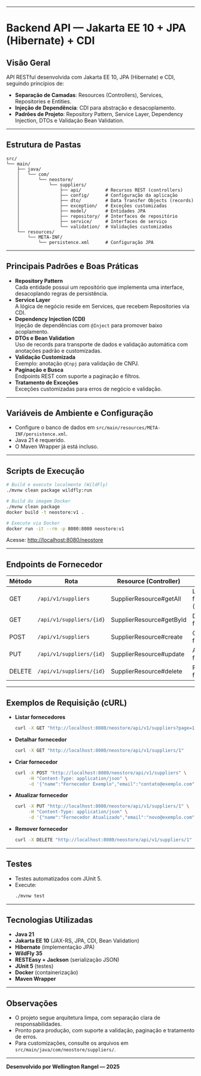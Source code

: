 
---

# Backend API — Jakarta EE 10 + JPA (Hibernate) + CDI

## Visão Geral

API RESTful desenvolvida com Jakarta EE 10, JPA (Hibernate) e CDI, seguindo princípios de:
- **Separação de Camadas**: Resources (Controllers), Services, Repositories e Entities.
- **Injeção de Dependência**: CDI para abstração e desacoplamento.
- **Padrões de Projeto**: Repository Pattern, Service Layer, Dependency Injection, DTOs e Validação Bean Validation.

---

## Estrutura de Pastas

```
src/
└── main/
    ├── java/
    │   └── com/
    │       └── neostore/
    │           └── suppliers/
    │               ├── api/         # Recursos REST (controllers)
    │               ├── config/      # Configuração da aplicação
    │               ├── dto/         # Data Transfer Objects (records)
    │               ├── exception/   # Exceções customizadas
    │               ├── model/       # Entidades JPA
    │               ├── repository/  # Interfaces de repositório
    │               ├── service/     # Interfaces de serviço
    │               └── validation/  # Validações customizadas
    └── resources/
        └── META-INF/
            └── persistence.xml      # Configuração JPA
```

---

## Principais Padrões e Boas Práticas

- **Repository Pattern**  
  Cada entidade possui um repositório que implementa uma interface, desacoplando regras de persistência.
- **Service Layer**  
  A lógica de negócio reside em Services, que recebem Repositories via CDI.
- **Dependency Injection (CDI)**  
  Injeção de dependências com `@Inject` para promover baixo acoplamento.
- **DTOs e Bean Validation**  
  Uso de records para transporte de dados e validação automática com anotações padrão e customizadas.
- **Validação Customizada**  
  Exemplo: anotação `@Cnpj` para validação de CNPJ.
- **Paginação e Busca**  
  Endpoints REST com suporte a paginação e filtros.
- **Tratamento de Exceções**  
  Exceções customizadas para erros de negócio e validação.

---

## Variáveis de Ambiente e Configuração

- Configure o banco de dados em `src/main/resources/META-INF/persistence.xml`.
- Java 21 é requerido.
- O Maven Wrapper já está incluso.

---

## Scripts de Execução

```bash
# Build e execute localmente (WildFly)
./mvnw clean package wildfly:run

# Build da imagem Docker
./mvnw clean package
docker build -t neostore:v1 .

# Execute via Docker
docker run -it --rm -p 8080:8080 neostore:v1
```

Acesse: [http://localhost:8080/neostore](http://localhost:8080/neostore)

---

## Endpoints de Fornecedor

| Método | Rota                        | Resource (Controller)         | Descrição                        |
|--------|-----------------------------|-------------------------------|----------------------------------|
| GET    | `/api/v1/suppliers`         | SupplierResource#getAll       | Listar fornecedores (paginado)   |
| GET    | `/api/v1/suppliers/{id}`    | SupplierResource#getById      | Detalhar fornecedor              |
| POST   | `/api/v1/suppliers`         | SupplierResource#create       | Criar fornecedor                 |
| PUT    | `/api/v1/suppliers/{id}`    | SupplierResource#update       | Atualizar fornecedor             |
| DELETE | `/api/v1/suppliers/{id}`    | SupplierResource#delete       | Remover fornecedor               |

---

## Exemplos de Requisição (cURL)

- **Listar fornecedores**
  ```bash
  curl -X GET "http://localhost:8080/neostore/api/v1/suppliers?page=1&pageSize=10"
  ```
- **Detalhar fornecedor**
  ```bash
  curl -X GET "http://localhost:8080/neostore/api/v1/suppliers/1"
  ```
- **Criar fornecedor**
  ```bash
  curl -X POST "http://localhost:8080/neostore/api/v1/suppliers" \
       -H "Content-Type: application/json" \
       -d '{"name":"Fornecedor Exemplo","email":"contato@exemplo.com","description":"Fornecedor de produtos diversos","cnpj":"12.345.678/0001-90"}'
  ```
- **Atualizar fornecedor**
  ```bash
  curl -X PUT "http://localhost:8080/neostore/api/v1/suppliers/1" \
       -H "Content-Type: application/json" \
       -d '{"name":"Fornecedor Atualizado","email":"novo@exemplo.com","description":"Nova descrição","cnpj":"12.345.678/0001-90"}'
  ```
- **Remover fornecedor**
  ```bash
  curl -X DELETE "http://localhost:8080/neostore/api/v1/suppliers/1"
  ```

---

## Testes

- Testes automatizados com JUnit 5.
- Execute:  
  ```bash
  ./mvnw test
  ```

---

## Tecnologias Utilizadas

- **Java 21**
- **Jakarta EE 10** (JAX-RS, JPA, CDI, Bean Validation)
- **Hibernate** (implementação JPA)
- **WildFly 35**
- **RESTEasy + Jackson** (serialização JSON)
- **JUnit 5** (testes)
- **Docker** (containerização)
- **Maven Wrapper**

---

## Observações

- O projeto segue arquitetura limpa, com separação clara de responsabilidades.
- Pronto para produção, com suporte a validação, paginação e tratamento de erros.
- Para customizações, consulte os arquivos em `src/main/java/com/neostore/suppliers/`.

---

**Desenvolvido por Wellington Rangel — 2025**
